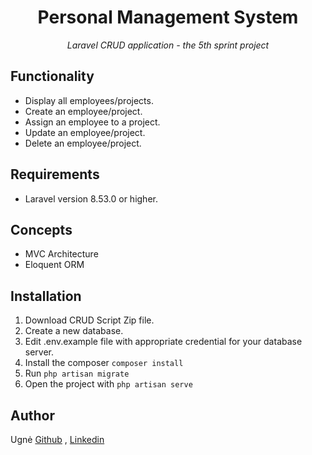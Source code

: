 <h1 align="center">Personal Management System</h1>

<p align="center"><i>Laravel CRUD application - the 5th sprint project</i></p>

## Functionality
- Display all employees/projects.
- Create an employee/project.
- Assign an employee to a project.
- Update an employee/project.
- Delete an employee/project.

## Requirements
- Laravel version 8.53.0 or higher.

## Concepts
- MVC Architecture
- Eloquent ORM

## Installation
1. Download CRUD Script Zip file.
2. Create a new database. 
3. Edit .env.example file with appropriate credential for your database server.
4. Install the composer ```composer install```
5. Run ```php artisan migrate```
6. Open the project with ```php artisan serve```  

## Author
Ugnė [Github](https://github.com/Uugne) , [Linkedin](https://www.linkedin.com/in/ugne-kurkyte/)
